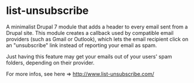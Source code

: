 list-unsubscribe
================


A minimalist Drupal 7 module that adds a <List-Unsubscribe> header to every email sent from a Drupal site. This module creates a callback used by compatible email providers (such as Gmail or Outlook), which lets the email recipient click on an "unsubscribe" link instead of reporting your email as spam. 

Just having this feature may get your emails out of your users' spam folders, depending on their provider.

For more infos, see here => http://www.list-unsubscribe.com/